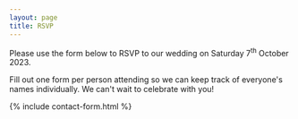```yaml
---
layout: page
title: RSVP
---
```


Please use the form below to RSVP to our wedding on Saturday 7<sup>th</sup> October 2023. 

Fill out one form per person attending so we can keep track of everyone's names individually. We can't wait to celebrate with you!


{% include contact-form.html %}

